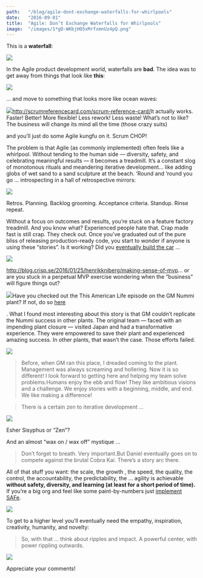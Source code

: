 ```yaml
---
path:	"/blog/agile-dont-exchange-waterfalls-for-whirlpools"
date:	"2016-09-01"
title:	"Agile: Don’t Exchange Waterfalls for Whirlpools"
image:	"/images/1*gD-WKbjHO5xMrfxmnUz4pQ.png"
---
```


This is a **waterfall**:

![](/images/1*gD-WKbjHO5xMrfxmnUz4pQ.png)

In the Agile product development world, waterfalls are **bad**. The idea was to get away from things that look like **this**:

![](/images/1*5W0GLhXeSlHADiINxAABdQ.png)

… and move to something that looks more like ocean waves:

![](/images/1*eo0RvfGL37fEJcHvowifRg.png)<http://scrumreferencecard.com/scrum-reference-card/>It actually works. Faster! Better! More flexible! Less rework! Less waste! What’s not to like? The business will change its mind all the time (those crazy suits)

 and you’ll just do some Agile kungfu on it. Scrum CHOP!

The problem is that Agile (as commonly implemented) often feels like a whirlpool. Without tending to the human side — diversity, safety, and celebrating meaningful results — it becomes a treadmill. It’s a constant slog of monotonous rituals and meandering iterative development… like adding globs of wet sand to a sand sculpture at the beach. ‘Round and ‘round you go … introspecting in a hall of retrospective mirrors:

![](/images/1*1VGTPTZOeBtA77_s5Av7sA.png)

Retros. Planning. Backlog grooming. Acceptance criteria. Standup. Rinse repeat.

Without a focus on outcomes and results, you’re stuck on a feature factory treadmill. And you know what? Experienced people hate that. Crap made fast is still crap. They check out. Once you’ve graduated out of the pure bliss of releasing production-ready code, you start to wonder if anyone is using these “stories”. Is it working? Did you [eventually build the car](http://blog.crisp.se/2016/01/25/henrikkniberg/making-sense-of-mvp) …

![](/images/1*uVuCJNYNcut-yAsN_kEGkQ.png)

<http://blog.crisp.se/2016/01/25/henrikkniberg/making-sense-of-mvp>… or are you stuck in a perpetual MVP exercise wondering when the “business” will figure things out?

![](/images/1*wdxdDe2qT5gl3a3iEdxH3w.png)Have you checked out the This American Life episode on the GM Nummi plant? If not, do so [here](http://www.thisamericanlife.org/radio-archives/episode/561/nummi-2015)

. What I found most interesting about this story is that GM couldn’t replicate the Nummi success in other plants. The original team — faced with an impending plant closure — visited Japan and had a transformative experience. They were empowered to save their plant and experienced amazing success. In other plants, that wasn’t the case. Those efforts failed.

![](/images/1*Ey03KtTIkoakcJhoW_iNmA.png)
> Before, when GM ran this place, I dreaded coming to the plant. Management was always screaming and hollering. Now it is so different! I look forward to getting here and helping my team solve problems.Humans enjoy the ebb and flow! They like ambitious visions and a challenge. We enjoy stories with a beginning, middle, and end. We like making a difference!


> [](https://twitter.com/johncutlefish/status/741927058218098688)There is a certain zen to iterative development …

![](/images/1*WQi6B0dLvZlPfslcX2zDcQ.png)

Esher Sisyphus or “Zen”?

And an almost “wax on / wax off” mystique …


> Don’t forget to breath. Very important.But Daniel eventually goes on to compete against the brutal Cobra Kai. There’s a story arc there.

All of that stuff you want: the scale, the growth , the speed, the quality, the control, the accountability, the predictability, the … agility is achievable **without safety, diversity, and learning (**at least for a short period of time)**.** If you’re a big org and feel like some paint-by-numbers just [implement SAFe](http://www.scaledagileframework.com/).

![](/images/1*NooB8547rZ7C6N6JQF6lPw.png)

To get to a higher level you’ll eventually need the empathy, inspiration, creativity, humanity, and novelty:


> [](https://twitter.com/johncutlefish/status/703784483934203904)So, with that … think about ripples and impact. A powerful center, with power rippling outwards.

![](/images/1*CKdjcpyB7xdLK4VfDiUBDw.png)

Appreciate your comments!

